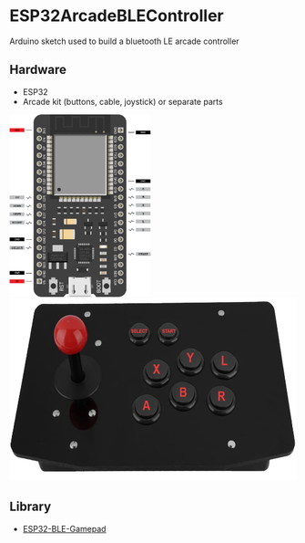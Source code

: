 # ESP32ArcadeBLEController
Arduino sketch used to build a bluetooth LE arcade controller

## Hardware
- ESP32
- Arcade kit (buttons, cable, joystick) or separate parts

<img src="esp32.png" height="320"> <img src="controller.png" height="320">

## Library
 - [ESP32-BLE-Gamepad](https://github.com/lemmingDev/ESP32-BLE-Gamepad)
